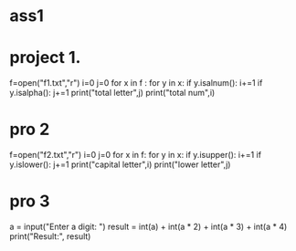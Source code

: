 # ass1
# project 1.
f=open("f1.txt","r")
i=0
j=0
for x in f :
    for y in x: 
     if y.isalnum():
        i+=1
     if y.isalpha():
        j+=1
print("total letter",j)
print("total num",i)
# pro 2
f=open("f2.txt","r")
i=0
j=0
for x in f:
    for y in x:
        if y.isupper():
            i+=1
        if y.islower():
            j+=1
print("capital letter",i)
print("lower letter",j)
# pro 3
a = input("Enter a digit: ")
result = int(a) + int(a * 2) + int(a * 3) + int(a * 4)
print("Result:", result)
